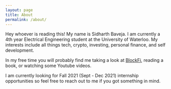 ```yaml
---
layout: page
title: About
permalink: /about/
---
```


Hey whoever is reading this! My name is Sidharth Baveja. 
I am currently a 4th year Electrical Engineering student at the University of Waterloo.
My interests include all things tech, crypto, investing, personal finance, and self development.

In my free time you will probably find me taking a look at [BlockFi](https://blockfi.com/?ref=552bdfc5), reading a book, or watching some Youtube videos.

I am currently looking for Fall 2021 (Sept - Dec 2021) internship opportunities so feel free to reach out to me if you got something in mind.

